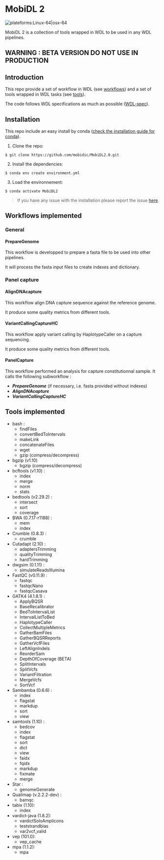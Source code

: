 # MobiDL 2

![plateforms:Linux-64|osx-64](https://img.shields.io/badge/plateform-Linux--64|osx--64-green?&style=for-the-badge)

MobiDL 2 is a collection of tools wrapped in WDL to be used in any WDL pipelines.

## __WARNING : BETA VERSION DO NOT USE IN PRODUCTION__

## Introduction

This repo provide a set of workflow in WDL (see [workflows](#workflows-implemented))
and a set of tools wrapped in WDL tasks (see [tools](#tools-implemented)).

The code follows WDL specifications as much as possible ([WDL-spec](https://github.com/openwdl/wdl/blob/main/versions/1.0/SPEC.md)).

## Installation

This repo include an easy install by conda ([check the installation guide for conda](https://docs.conda.io/projects/conda/en/latest/user-guide/install/index.html)).

1. Clone the repo:

`$ git clone https://github.com/mobidic/MobiDL2.0.git`

2. Install the dependencies:

`$ conda env create environment.yml`

3. Load the environnement:

`$ conda activate MobiDL2`

> If you have any issue with the installation please report the issue [here](https://github.com/mobidic/MobiDL2.0/issues/new?assignees=Char-Al&labels=%3Asnake%3A+Installation+bug&template=installation-issue-with-conda.md&title=Installation+with+conda+%3A+%5Bdetails%5D).

## Workflows implemented

### General

#### PrepareGenome

This workflow is developped to prepare a fasta file to be used into other
pipelines.

It will process the fasta input files to create indexes and dictionary.

### Panel capture

#### AlignDNAcapture

This workflow align DNA capture sequence against the reference genome.

It produce some quality metrics from different tools.

#### VariantCallingCaptureHC

This workflow apply variant calling by HaplotypeCaller on a capture sequencing.

It produce some quality metrics from different tools.

#### PanelCapture

This workflow performed an analysis for capture constitutionnal sample.
It calls the following subworkflow :

- ***PrepareGenome*** (if necessary, i.e. fasta provided without indexes)
- ***AlignDNAcapture***
- ***VariantCallingCaptureHC***

## Tools implemented

- bash :
	- findFiles
	- convertBedToIntervals
	- makeLink
	- concatenateFiles
	- wget
	- gzip (compress/decompress)
- bgzip (v1.10)
	- bgzip (compress/decompress)
- bcftools (v1.10) :
	- index
	- merge
	- norm
	- stats
- bedtools (v2.29.2) :
	- intersect
	- sort
	- coverage
- BWA (0.7.17-r1188) :
	- mem
	- index
- Crumble (0.8.3) :
	- crumble
- Cutadapt (2.10) :
	- adaptersTrimming
	- qualityTrimming
	- hardTrimming
- dwgsim (0.1.11) :
	- simulateReadsIllumina
- FastQC (v0.11.9) :
	- fastqc
	- fastqcNano
	- fastqcCasava
- GATK4 (4.1.8.1) :
	- ApplyBQSR
	- BaseRecalibrator
	- BedToIntervalList
	- IntervalListToBed
	- HaplotypeCaller
	- CollectMultipleMetrics
	- GatherBamFiles
	- GatherBQSRReports
	- GatherVcfFiles
	- LeftAlignIndels
	- ReorderSam
	- DepthOfCoverage (BETA)
	- SplitIntervals
	- SplitVcfs
	- VariantFiltration
	- MergeVcfs
	- SortVcf
- Sambamba (0.6.6) :
	- index
	- flagstat
	- markdup
	- sort
	- view
- samtools (1.10) :
	- bedcov
	- index
	- flagstat
	- sort
	- dict
	- view
	- faidx
	- fqidx
	- markdup
	- fixmate
	- merge
- Star :
	- genomeGenerate
- Qualimap (v.2.2.2-dev) :
	- bamqc
- tabix (1.10):
	- index
- vardict-java (1.8.2):
	- vardictSoloAmplicons
	- teststrandbias
	- var2vcf_valid
- vep (101.0):
	- vep_cache
- mpa (1.1.2):
	- mpa
